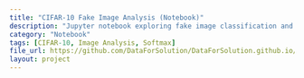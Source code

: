 ```yaml
---
title: "CIFAR-10 Fake Image Analysis (Notebook)"
description: "Jupyter notebook exploring fake image classification and softmax scoring using CIFAR-10."
category: "Notebook"
tags: [CIFAR-10, Image Analysis, Softmax]
file_url: https://github.com/DataForSolution/DataForSolution.github.io/blob/main/projects/cifar10_fake_images_analysis.ipynb
layout: project
---
```

